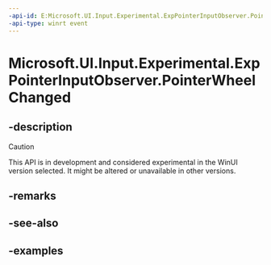 ```yaml
---
-api-id: E:Microsoft.UI.Input.Experimental.ExpPointerInputObserver.PointerWheelChanged
-api-type: winrt event
---
```


# Microsoft.UI.Input.Experimental.ExpPointerInputObserver.PointerWheelChanged

<!--
public event Windows.Foundation.TypedEventHandler<Microsoft.UI.Input.Experimental.ExpPointerInputObserver,Microsoft.UI.Input.Experimental.ExpPointerEventArgs> PointerWheelChanged;
-->

## -description

> [!CAUTION]
> This API is in development and considered experimental in the WinUI version selected. It might be altered or unavailable in other versions.

## -remarks

## -see-also

## -examples
